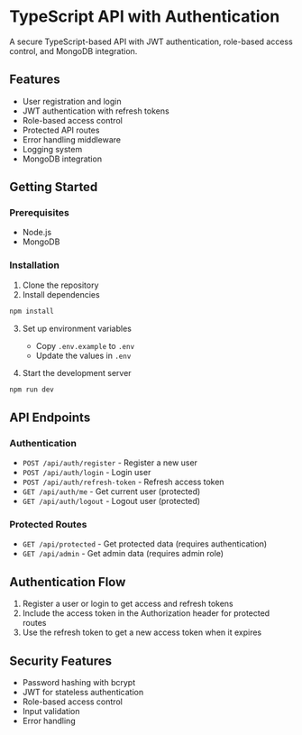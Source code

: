 # TypeScript API with Authentication

A secure TypeScript-based API with JWT authentication, role-based access control, and MongoDB integration.

## Features

- User registration and login
- JWT authentication with refresh tokens
- Role-based access control
- Protected API routes
- Error handling middleware
- Logging system
- MongoDB integration

## Getting Started

### Prerequisites

- Node.js
- MongoDB

### Installation

1. Clone the repository
2. Install dependencies

```bash
npm install
```

3. Set up environment variables
   - Copy `.env.example` to `.env`
   - Update the values in `.env`

4. Start the development server

```bash
npm run dev
```

## API Endpoints

### Authentication

- `POST /api/auth/register` - Register a new user
- `POST /api/auth/login` - Login user
- `POST /api/auth/refresh-token` - Refresh access token
- `GET /api/auth/me` - Get current user (protected)
- `GET /api/auth/logout` - Logout user (protected)

### Protected Routes

- `GET /api/protected` - Get protected data (requires authentication)
- `GET /api/admin` - Get admin data (requires admin role)

## Authentication Flow

1. Register a user or login to get access and refresh tokens
2. Include the access token in the Authorization header for protected routes
3. Use the refresh token to get a new access token when it expires

## Security Features

- Password hashing with bcrypt
- JWT for stateless authentication
- Role-based access control
- Input validation
- Error handling